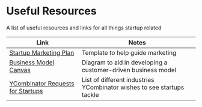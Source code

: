 # Useful Resources
A list of useful resources and links for all things startup related

| Link |Notes|
|-------|------|
| [Startup Marketing Plan](http://daniellegeva.com/2014/09/09/startup-marketing-plan-template/) | Template to help guide marketing |
| [Business Model Canvas](http://www.businessmodelgeneration.com/canvas/bmc) | Diagram to aid in developing a customer-driven business model |
| [YCombinator Requests for Startups](http://www.ycombinator.com/rfs/) | List of different industries YCombinator wishes to see startups tackle |
